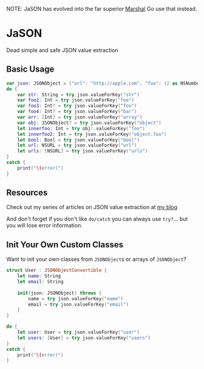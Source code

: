 NOTE: JaSON has evolved into the far superior [Marshal](https://github.com/utahiosmac/marshal)
Go use that instead.

# JaSON
Dead simple and safe JSON value extraction

## Basic Usage

```Swift
var json: JSONObject = ["url": "http://apple.com", "foo": (2 as NSNumber), "str": "Hello, World!", "array": [1,2,3,4,7], "object": ["foo": (3 as NSNumber), "str": "Hello, World!"], "bool": (true as NSNumber), "urls": ["http://apple.com", "http://google.com"], "user": ["name": "Jason", "email": "email@email.com"], "users": [["name": "Jason", "email": "email@email.com"], ["name": "Bob", "email": "bob@email.com"]]]
do {
    var str: String = try json.valueForKey("str")
    var foo2: Int = try json.valueForKey("foo")
    var foo3: Int? = try json.valueForKey("foo")
    var foo4: Int? = try json.valueForKey("bar")
    var arr: [Int] = try json.valueForKey("array")
    var obj: JSONObject? = try json.valueForKey("object")
    let innerfoo: Int = try obj!.valueForKey("foo")
    let innerfoo2: Int = try json.valueForKey("object.foo")
    let bool: Bool = try json.valueForKey("bool")
    let url: NSURL = try json.valueForKey("url")
    let urls: [NSURL] = try json.valueForKey("urls")
}
catch {
    print("\(error)")
}
```

## Resources

Check out my series of articles on JSON value extraction at [my blog](http://jasonlarsen.me/2015/10/16/no-magic-json-pt3.html)

And don't forget if you don't like `do/catch` you can always use `try?`... but you will lose error information.

## Init Your Own Custom Classes

Want to init your own classes from `JSONObject`s or arrays of `JSONObject`?

```Swift
struct User : JSONObjectConvertible {
    let name: String
    let email: String
    
    init(json: JSONObject) throws {
        name = try json.valueForKey("name")
        email = try json.valueForKey("email")
    }
}

do {
    let user: User = try json.valueForKey("user")
    let users: [User] = try json.valueForKey("users")
}
catch {
    print("\(error)")
}
```
